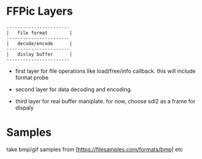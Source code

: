 

# FFPic Layers

	-----------------------
	|   file format        |
	-----------------------
	|   decode/encode      |
	-----------------------
	|   dislay buffer      |
	-----------------------

- first layer for file operations like load/free/info callback.
this will include format probe 

- second layer for data decoding and encoding.

- third layer for real buffer maniplate. for now, choose sdl2 as a frame for dispaly


# Samples

take bmp/gif samples from [https://filesamples.com/formats/bmp] etc
